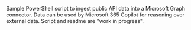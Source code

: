 Sample PowerShell script to ingest public API data into a Microsoft Graph connector.  Data can be used by Microsoft 365 Copilot for reasoning over external data.  Script and readme are "work in progress".
